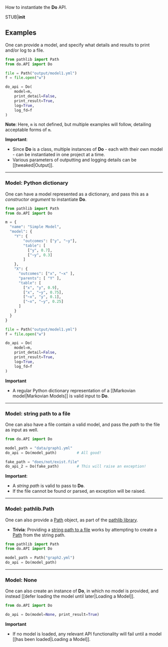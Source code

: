 How to instantiate the **Do** API.

STUB|__init__

## Examples

One can provide a model, and specify what details and results to print and/or log to a file.

```python
from pathlib import Path
from do.API import Do

file = Path("output/model1.yml")
f = file.open("w")

do_api = Do(
    model=m,
    print_detail=False,
    print_result=True,
    log=True,
    log_fd=f
)
```

**Note**: Here, ``m`` is not defined, but multiple examples will follow, detailing acceptable forms of ``m``.

**Important**:
- Since **Do** is a class, multiple instances of **Do** - each with their own model - can be instantiated in one project at a time.
- Various parameters of outputting and logging details can be [[tweaked|Output]].

<hr />

### Model: Python dictionary

One can have a model represented as a dictionary, and pass this as a *constructor argument* to instantiate **Do**.

```python
from pathlib import Path
from do.API import Do

m = {
  "name": "Simple Model",
  "model": {
    "Y": {
        "outcomes": ["y", "~y"],
        "table": [
          ["y", 0.7], 
          ["~y", 0.3]
        ] 
    },
    "X": {
      "outcomes": ["x", "~x" ],
      "parents": [ "Y" ],
      "table": [
        ["x", "y", 0.9],
        ["x", "~y", 0.75],
        ["~x", "y", 0.1],
        ["~x", "~y", 0.25]
      ]
    }
  }
}

file = Path("output/model1.yml")
f = file.open("w")

do_api = Do(
    model=m,
    print_detail=False,
    print_result=True,
    log=True,
    log_fd=f
)
```

**Important**
- A regular Python dictionary representation of a [[Markovian model|Markovian Models]] is valid input to **Do**.

<hr />

### Model: string path to a file

One can also have a file contain a valid model, and pass the *path* to the file as input as well.

```python
from do.API import Do

model_path = "data/graph1.yml"
do_api = Do(model_path)         # All good!

fake_path = "does/not/exist.file"
do_api_2 = Do(fake_path)        # This will raise an exception!
```

**Important**:
- A *string path* is valid to pass to **Do**.
- If the file cannot be found or parsed, an exception will be raised.

<hr />

### Model: pathlib.Path

One can also provide a [Path](https://docs.python.org/3/library/pathlib.html#pathlib.Path) object, as part of the [pathlib library](https://docs.python.org/3/library/pathlib.html).
- **Trivia**: Providing a [string path to a file](#model-string-path-to-a-file) works by attempting to create a [Path](https://docs.python.org/3/library/pathlib.html#pathlib.Path) from the string path.

```python
from pathlib import Path
from do.API import Do

model_path = Path("graph2.yml")
do_api = Do(model_path)
```

<hr />

### Model: None

One can also create an instance of **Do**, in which no model is provided, and instead [[defer loading the model until later|Loading a Model]].

```python
from do.API import Do

do_api = Do(model=None, print_result=True)
```

**Important**
- If no model is loaded, any relevant API functionality will fail until a model [[has been loaded|Loading a Model]].

